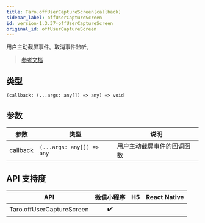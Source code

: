 ```yaml
---
title: Taro.offUserCaptureScreen(callback)
sidebar_label: offUserCaptureScreen
id: version-1.3.37-offUserCaptureScreen
original_id: offUserCaptureScreen
---
```


用户主动截屏事件。取消事件监听。

> [参考文档](https://developers.weixin.qq.com/miniprogram/dev/api/device/screen/wx.offUserCaptureScreen.html)

## 类型

```tsx
(callback: (...args: any[]) => any) => void
```

## 参数

| 参数 | 类型 | 说明 |
| --- | --- | --- |
| callback | `(...args: any[]) => any` | 用户主动截屏事件的回调函数 |

## API 支持度

| API | 微信小程序 | H5 | React Native |
| :---: | :---: | :---: | :---: |
| Taro.offUserCaptureScreen | ✔️ |  |  |

